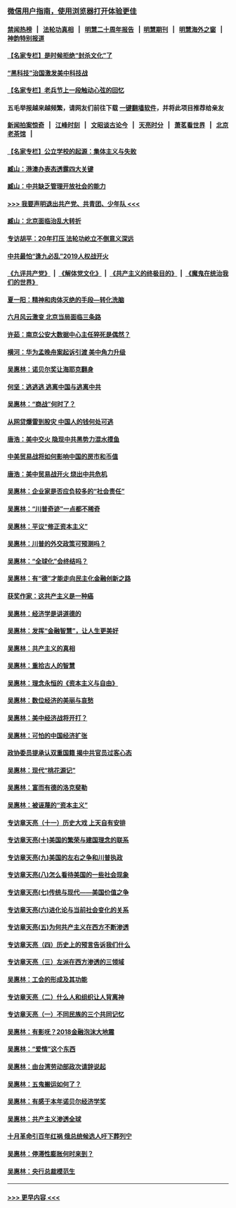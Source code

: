 ### [微信用户指南，使用浏览器打开体验更佳](https://github.com/gfw-breaker/banned-news1/blob/master/indexes/wechat-guide.md?t=0)
#### [禁闻热榜](热点新闻.md?t=0)  &nbsp;&nbsp;|&nbsp;&nbsp; [法轮功真相](https://github.com/gfw-breaker/truth/blob/master/README.md?t=0) &nbsp;&nbsp;|&nbsp;&nbsp; [明慧二十周年报告](https://github.com/gfw-breaker/mh-reports/blob/master/README.md?t=0) &nbsp;&nbsp;|&nbsp;&nbsp;[明慧期刊](https://github.com/gfw-breaker/mh-qikan) &nbsp;&nbsp;|&nbsp;&nbsp; [明慧海外之窗](https://github.com/gfw-breaker/mh-news/blob/master/README.md?t=0) &nbsp;&nbsp;|&nbsp;&nbsp; [神韵特别报道](https://github.com/gfw-breaker/mh-news/blob/master/shenyun.md?t=0)
#### [【名家专栏】是时候拒绝“封杀文化”了](../pages/nsc423/n11814093.md?t=02140755) 
#### [“黑科技”治国激发美中科技战](../pages/nsc423/n11638056.md?t=02140755) 
#### [【名家专栏】老兵节上一段触动心弦的回忆](../pages/nsc423/n11646016.md?t=02140755) 
#### 五毛举报越来越频繁，请网友们前往下载 [一键翻墙软件](https://github.com/gfw-breaker/ssr-accounts)，并将此项目推荐给亲友
#### [新闻拍案惊奇](https://github.com/gfw-breaker/banned-news1/blob/master/pages/link4.md) &nbsp;&nbsp;|&nbsp;&nbsp; [江峰时刻](https://github.com/gfw-breaker/banned-news1/blob/master/pages/link4.md) &nbsp;&nbsp;|&nbsp;&nbsp; [文昭谈古论今](https://github.com/gfw-breaker/banned-news1/blob/master/pages/link4.md) &nbsp;&nbsp;|&nbsp;&nbsp; [天亮时分](https://github.com/gfw-breaker/banned-news1/blob/master/pages/link4.md) &nbsp;&nbsp;|&nbsp;&nbsp; [萧茗看世界](https://github.com/gfw-breaker/banned-news1/blob/master/pages/link4.md) &nbsp;&nbsp;|&nbsp;&nbsp; [北京老茶馆](https://github.com/gfw-breaker/banned-news1/blob/master/pages/link4.md) &nbsp;&nbsp;|&nbsp;&nbsp; 
#### [【名家专栏】公立学校的起源：集体主义与失败](../pages/nsc423/n11601833.md?t=02140755) 
#### [臧山：港澳办表态透露四大关键](../pages/nsc423/n11421628.md?t=02140755) 
#### [臧山：中共缺乏管理开放社会的能力](../pages/nsc423/n11407457.md?t=02140755) 
#### [>>> 我要声明退出共产党、共青团、少年队 <<<](https://github.com/begood0513/goodnews/blob/master/quit/letter.md) 
#### [臧山：北京面临治乱大转折](../pages/nsc423/n11406895.md?t=02140755) 
#### [专访胡平：20年打压 法轮功屹立不倒意义深远](../pages/nsc423/n11398800.md?t=02140755) 
#### [中共最怕“逢九必乱”2019人权战开火](../pages/nsc423/n11385248.md?t=02140755) 
#### [《九评共产党》](https://github.com/begood0513/9ping.md/blob/master/README.md) &nbsp;|&nbsp; [《解体党文化》](../../../../jtdwh.md/blob/master/README.md)  &nbsp;|&nbsp; [《共产主义的终极目的》](../../../../gczydzjmd.md/blob/master/README.md) &nbsp;|&nbsp; [《魔鬼在统治我们的世界》](../../../../mgztzwmdsj.md/blob/master/README.md) 
#### [夏一阳：精神和肉体灭绝的手段—转化洗脑](../pages/nsc423/n11368250.md?t=02140755) 
#### [六月风云激变 北京当局面临三条路](../pages/nsc423/n11313668.md?t=02140755) 
#### [许茹：南京公安大数据中心主任猝死是偶然？](../pages/nsc423/n11064744.md?t=02140755) 
#### [横河：华为孟晚舟案起诉引渡 美中角力升级](../pages/nsc423/n11027230.md?t=02140755) 
#### [吴惠林：诺贝尔奖让海耶克翻身](../pages/nsc423/n10890049.md?t=02140755) 
#### [何坚：逃逃逃 逃离中国与逃离中共](../pages/nsc423/n10592891.md?t=02140755) 
#### [吴惠林：“商战”何时了？](../pages/nsc423/n10573558.md?t=02140755) 
#### [从网贷爆雷到股灾 中国人的钱何处可逃](../pages/nsc423/n10572800.md?t=02140755) 
#### [唐浩：美中交火 隐现中共黑势力混水摸鱼](../pages/nsc423/n10544040.md?t=02140755) 
#### [中美贸易战将如何影响中国的房市和币值](../pages/nsc423/n10543697.md?t=02140755) 
#### [唐浩：美中贸易战开火 烧出中共危机](../pages/nsc423/n10540126.md?t=02140755) 
#### [吴惠林：企业家是否应负较多的“社会责任”](../pages/nsc423/n10535022.md?t=02140755) 
#### [吴惠林：“川普奇迹”一点都不稀奇](../pages/nsc423/n10512808.md?t=02140755) 
#### [吴惠林：平议“修正资本主义”](../pages/nsc423/n10495724.md?t=02140755) 
#### [吴惠林：川普的外交政策可预测吗？](../pages/nsc423/n10462387.md?t=02140755) 
#### [吴惠林：“全球化”会终结吗？](../pages/nsc423/n10452838.md?t=02140755) 
#### [吴惠林：有“德”才能走向民主化金融创新之路](../pages/nsc423/n10432292.md?t=02140755) 
#### [获奖作家：这共产主义是一种癌](../pages/nsc423/n10431541.md?t=02140755) 
#### [吴惠林：经济学是讲道德的](../pages/nsc423/n10398014.md?t=02140755) 
#### [吴惠林：发挥“金融智慧”，让人生更美好](../pages/nsc423/n10375019.md?t=02140755) 
#### [吴惠林：共产主义的真相](../pages/nsc423/n10351394.md?t=02140755) 
#### [吴惠林：重拾古人的智慧](../pages/nsc423/n10337691.md?t=02140755) 
#### [吴惠林：理念永恒的《资本主义与自由》](../pages/nsc423/n10316274.md?t=02140755) 
#### [吴惠林：数位经济的美丽与哀愁](../pages/nsc423/n10292946.md?t=02140755) 
#### [吴惠林：美中经济战将开打？](../pages/nsc423/n10258825.md?t=02140755) 
#### [吴惠林：可怕的中国经济扩张](../pages/nsc423/n10219147.md?t=02140755) 
#### [政协委员提承认双重国籍 揭中共官员过客心态](../pages/nsc423/n10208809.md?t=02140755) 
#### [吴惠林：现代“桃花源记”](../pages/nsc423/n10185234.md?t=02140755) 
#### [吴惠林：富而有德的洛克斐勒](../pages/nsc423/n10142264.md?t=02140755) 
#### [吴惠林：被诬蔑的“资本主义”](../pages/nsc423/n10124816.md?t=02140755) 
#### [专访章天亮（十一）历史大戏 上天自有安排](../pages/nsc423/n10094905.md?t=02140755) 
#### [专访章天亮(十)美国的繁荣与建国理念的联系](../pages/nsc423/n10094899.md?t=02140755) 
#### [专访章天亮(九)美国的左右之争和川普执政](../pages/nsc423/n10094889.md?t=02140755) 
#### [专访章天亮(八)怎么看待美国的一些社会现象](../pages/nsc423/n10094857.md?t=02140755) 
#### [专访章天亮(七)传统与现代——美国价值之争](../pages/nsc423/n10093140.md?t=02140755) 
#### [专访章天亮(六)进化论与当前社会变化的关系](../pages/nsc423/n10092036.md?t=02140755) 
#### [专访章天亮(五)为何共产主义在西方不断渗透](../pages/nsc423/n10083620.md?t=02140755) 
#### [专访章天亮（四）历史上的预言告诉我们什么](../pages/nsc423/n10083606.md?t=02140755) 
#### [专访章天亮（三）左派在西方渗透的三领域](../pages/nsc423/n10081115.md?t=02140755) 
#### [吴惠林：工会的形成及其功能](../pages/nsc423/n10080633.md?t=02140755) 
#### [专访章天亮（二）什么人和组织让人背离神](../pages/nsc423/n10076637.md?t=02140755) 
#### [专访章天亮（一）不同民族的三个共同记忆](../pages/nsc423/n10074188.md?t=02140755) 
#### [吴惠林：有影呒？2018金融泡沫大地震](../pages/nsc423/n10040534.md?t=02140755) 
#### [吴惠林：“爱情”这个东西](../pages/nsc423/n10019423.md?t=02140755) 
#### [吴惠林：由台湾劳动部政次请辞说起](../pages/nsc423/n9979679.md?t=02140755) 
#### [吴惠林：五鬼搬运如何了？](../pages/nsc423/n9925338.md?t=02140755) 
#### [吴惠林：有感于本年诺贝尔经济学奖](../pages/nsc423/n9871883.md?t=02140755) 
#### [吴惠林：共产主义渗透全球](../pages/nsc423/n9812748.md?t=02140755) 
#### [十月革命引百年红祸 俄总统候选人吁下葬列宁](../pages/nsc423/n9810182.md?t=02140755) 
#### [吴惠林：停滞性膨胀何时来到？](../pages/nsc423/n9764136.md?t=02140755) 
#### [吴惠林：央行总裁模范生](../pages/nsc423/n9728134.md?t=02140755) 

----
#### [ >>> 更早内容 <<< ](../indexes/nsc423-earlier.md)
